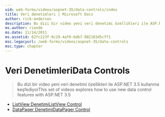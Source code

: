 ```yaml
---
uid: web-forms/videos/aspnet-35/data-controls/index
title: Veri denetimleri | Microsoft Docs
author: rick-anderson
description: Bu dizi bir video yeni veri denetimi özellikleri ile ASP.NET 3.5 kullanma keşfediyor
ms.author: riande
ms.date: 11/14/2011
ms.assetid: 62fc223f-9c29-4af9-bdb7-902103d5cff1
msc.legacyurl: /web-forms/videos/aspnet-35/data-controls
msc.type: chapter
---
```

<a name="data-controls"></a><span data-ttu-id="c234c-103">Veri Denetimleri</span><span class="sxs-lookup"><span data-stu-id="c234c-103">Data Controls</span></span>
====================
> <span data-ttu-id="c234c-104">Bu dizi bir video yeni veri denetimi özellikleri ile ASP.NET 3.5 kullanma keşfediyor</span><span class="sxs-lookup"><span data-stu-id="c234c-104">This set of videos explores how to use new data control features with ASP.NET 3.5</span></span>


- [<span data-ttu-id="c234c-105">ListView Denetimi</span><span class="sxs-lookup"><span data-stu-id="c234c-105">ListView Control</span></span>](the-listview-control.md)
- [<span data-ttu-id="c234c-106">DataPager Denetimi</span><span class="sxs-lookup"><span data-stu-id="c234c-106">DataPager Control</span></span>](the-datapager-control.md)
